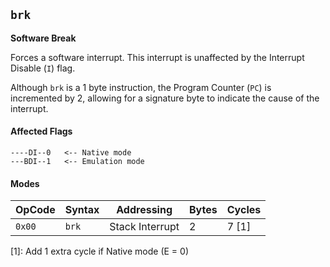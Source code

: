 
## `brk`

**Software Break**

Forces a software interrupt. This interrupt is unaffected by the Interrupt Disable (`I`) flag.

Although `brk` is a 1 byte instruction, the Program Counter (`PC`) is incremented by 2, allowing for a signature byte to indicate the cause of the interrupt.

#### Affected Flags

```
----DI--0   <-- Native mode
---BDI--1   <-- Emulation mode
```

#### Modes

| OpCode | Syntax | Addressing       | Bytes | Cycles |
|--------|--------|------------------|-------|--------|
| `0x00` | `brk`  | Stack Interrupt  | 2     | 7 [1]  |

[1]: Add 1 extra cycle if Native mode (E = 0)
